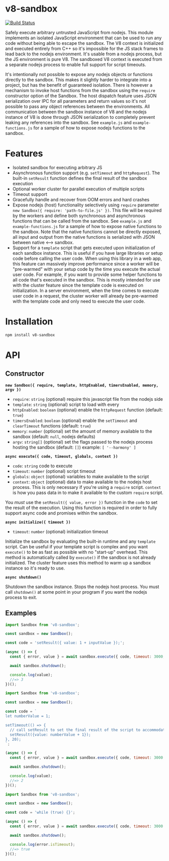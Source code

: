 # v8-sandbox

[![Build Status](https://travis-ci.org/fulcrumapp/v8-sandbox.svg?branch=master)](https://travis-ci.org/fulcrumapp/v8-sandbox)

Safely execute arbitrary untrusted JavaScript from nodejs. This module implements an isolated JavaScript environment that can be used to run any code without being able to escape the sandbox. The V8 context is initialized and executed entirely from C++ so it's impossible for the JS stack frames to lead back to the nodejs environment. It's usable from a nodejs process, but the JS environment is pure V8. The sandboxed V8 context is executed from a separate nodejs process to enable full support for script timeouts.

It's intentionally not possible to expose any nodejs objects or functions directly to the sandbox. This makes it slightly harder to integrate into a project, but has the benefit of guaranteed isolation. There is however a mechanism to invoke host functions from the sandbox using the `require` constructor option of the Sandbox. The host dispatch feature uses JSON serialization over IPC for all parameters and return values so it's not possible to pass any object references between the environments. All communication between the sandbox instance of V8 and the nodejs instance of V8 is done through JSON serialization to completely prevent leaking any references into the sandbox. See `example.js` and `example-functions.js` for a sample of how to expose nodejs functions to the sandbox.

# Features

* Isolated sandbox for executing arbitrary JS
* Asynchronous function support (e.g. `setTimeout` and `httpRequest`). The built-in `setResult` function defines the final result of the sandbox execution
* Optional worker cluster for parallel execution of multiple scripts
* Timeout support
* Gracefully handle and recover from OOM errors and hard crashes
* Expose nodejs (host) functionality selectively using `require` parameter `new Sandbox({ require: 'path-to-file.js' })`. This file will be required by the workers and define both synchronous and asynchronous functions that can be called from the sandbox. See `example.js` and `example-functions.js` for a sample of how to expose native functions to the sandbox. Note that the native functions cannot be directly exposed, all input and output from the native functions is serialized with JSON between native <--> sandbox.
* Support for a `template` script that gets executed upon initialization of each sandbox instance. This is useful if you have large libraries or setup code before calling the user code. When using this library in a web app, this feature can massively improve performance since a worker will be "pre-warmed" with your setup code by the time you execute the actual user code. For example, if you want to provide some helper functions to all code that's executed in the sandbox. This is mostly intended for use with the cluster feature since the template code is executed on initialization. In a server environment, when the time comes to execute user code in a request, the cluster worker will already be pre-warmed with the template code and only need to execute the user code.

# Installation

```sh
npm install v8-sandbox
```

# API

## Constructor

**`new Sandbox({ require, template, httpEnabled, timersEnabled, memory, argv })`**

- `require`: `string` (optional) require this javascript file from the nodejs side
- `template`: `string` (optional) script to load with every
- `httpEnabled`: `boolean` (optional) enable the `httpRequest` function (default: `true`)
- `timersEnabled`: `boolean` (optional) enable the `setTimeout` and `clearTimeout` functions (default: `true`)
- `memory`: `number` (optional) set the amount of memory available to the sandbox (default: `null`, nodejs defaults)
- `argv`: `string[]` (optional) set the flags passed to the nodejs process hosting the sandbox (default: `[]`) example: `[ '--harmony' ]`

**`async execute({ code, timeout, globals, context })`**

- `code`: `string` code to execute
- `timeout`: `number` (optional) script timeout
- `globals`: `object` (optional) variables to make available to the script
- `context`: `object` (optional) data to make available to the nodejs host process. This is only necessary if you're using a `require` script. `context` is how you pass data in to make it available to the custom `require` script.

You *must* use the `setResult({ value, error })` function in the `code` to set the result of the execution. Using this function is required in order to fully support async code and promises within the sandbox.

**`async initialize({ timeout })`**

- `timeout`: `number` (optional) initialization timeout

Initialize the sandbox by evaluating the built-in runtime and any `template` script. Can be useful if your template script is complex and you want `execute()` to be as fast as possible with no "start-up" overhead. This method is automatically called by `execute()` if the sandbox is not already initialized. The cluster feature uses this method to warm up a sandbox instance so it's ready to use.

**`async shutdown()`**

Shutdown the sandbox instance. Stops the nodejs host process. You must call `shutdown()` at some point in your program if you want the nodejs process to exit.

## Examples

```js
import Sandbox from 'v8-sandbox';

const sandbox = new Sandbox();

const code = 'setResult({ value: 1 + inputValue });';

(async () => {
  const { error, value } = await sandbox.execute({ code, timeout: 3000, globals: { inputValue: 2 } });

  await sandbox.shutdown();

  console.log(value);
  //=> 3
})();
```


```js
import Sandbox from 'v8-sandbox';

const sandbox = new Sandbox();

const code = `
let numberValue = 1;

setTimeout(() => {
  // call setResult to set the final result of the script to accommodate async code
  setResult({value: numberValue + 1});
}, 20);
`;

(async () => {
  const { error, value } = await sandbox.execute({ code, timeout: 3000 });

  await sandbox.shutdown();

  console.log(value);
  //=> 2
})();
```

```js
import Sandbox from 'v8-sandbox';

const sandbox = new Sandbox();

const code = 'while (true) {}';

(async () => {
  const { error, value } = await sandbox.execute({ code, timeout: 3000 });

  await sandbox.shutdown();

  console.log(error.isTimeout);
  //=> true
})();
```
